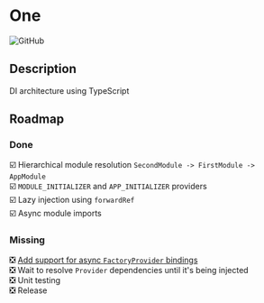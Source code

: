 # One
![GitHub](https://img.shields.io/github/license/marcus-sa/one.svg)
## Description
DI architecture using TypeScript

## Roadmap
### Done
☑️ Hierarchical module resolution `SecondModule -> FirstModule -> AppModule`
<br />
☑️ `MODULE_INITIALIZER` and `APP_INITIALIZER` providers
<br />
☑️ Lazy injection using `forwardRef`
<br />
☑️ Async module imports
### Missing
❎ [Add support for async `FactoryProvider` bindings](https://github.com/marcus-sa/one/issues/6)
<br />
❎ Wait to resolve `Provider` dependencies until it's being injected
<br />
❎ Unit testing
<br />
❎ Release

